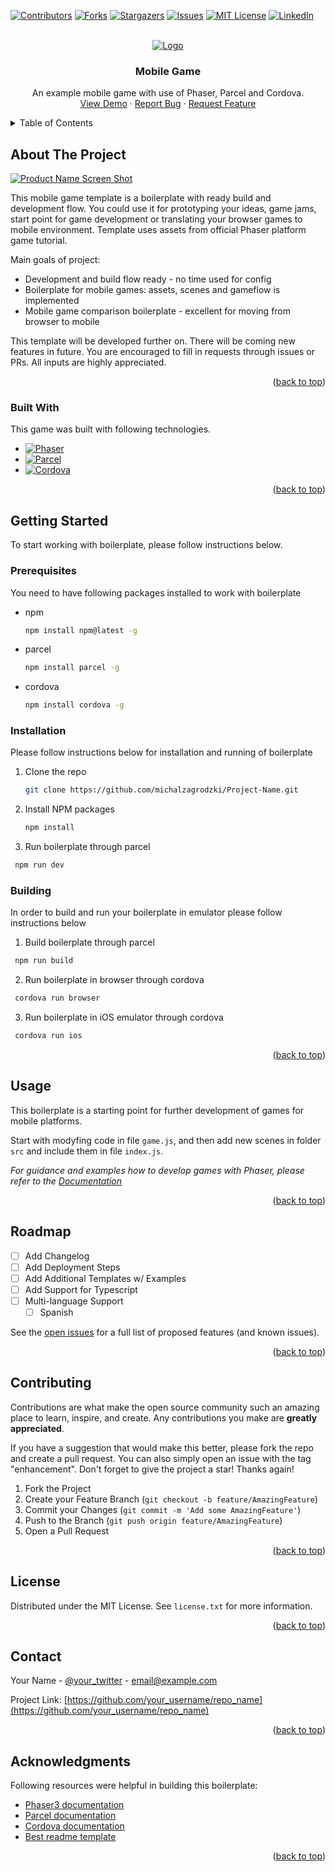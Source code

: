 <a name="readme-top"></a>

[![Contributors][contributors-shield]][contributors-url]
[![Forks][forks-shield]][forks-url]
[![Stargazers][stars-shield]][stars-url]
[![Issues][issues-shield]][issues-url]
[![MIT License][license-shield]][license-url]
[![LinkedIn][linkedin-shield]][linkedin-url]



<!-- PROJECT LOGO -->
<br />
<div align="center">
  <a href="https://user-images.githubusercontent.com/4341982/195147759-9ef71358-6e69-469b-9f0f-4209c46f58a3.jpg">
    <img src="https://user-images.githubusercontent.com/4341982/195147759-9ef71358-6e69-469b-9f0f-4209c46f58a3.jpg" alt="Logo">
  </a>

  <h3 align="center">Mobile Game</h3>

  <p align="center">
    An example mobile game with use of Phaser, Parcel and Cordova.
    <br />
    <a href="https://github.com/michalzagrodzki/phaser3-parcel-cordova-project-template">View Demo</a>
    ·
    <a href="https://github.com/michalzagrodzki/phaser3-parcel-cordova-project-template/issues">Report Bug</a>
    ·
    <a href="https://github.com/michalzagrodzki/phaser3-parcel-cordova-project-template/issues">Request Feature</a>
  </p>
</div>


<!-- TABLE OF CONTENTS -->
<details>
  <summary>Table of Contents</summary>
  <ol>
    <li>
      <a href="#about-the-project">About The Project</a>
      <ul>
        <li><a href="#built-with">Built With</a></li>
      </ul>
    </li>
    <li>
      <a href="#getting-started">Getting Started</a>
      <ul>
        <li><a href="#prerequisites">Prerequisites</a></li>
        <li><a href="#installation">Installation</a></li>
        <li><a href="#building">Building</a></li>
      </ul>
    </li>
    <li><a href="#usage">Usage</a></li>
    <li><a href="#roadmap">Roadmap</a></li>
    <li><a href="#contributing">Contributing</a></li>
    <li><a href="#license">License</a></li>
    <li><a href="#contact">Contact</a></li>
    <li><a href="#acknowledgments">Acknowledgments</a></li>
  </ol>
</details>


<!-- ABOUT THE PROJECT -->
## About The Project

[![Product Name Screen Shot][product-screenshot]](https://example.com)

This mobile game template is a boilerplate with ready build and development flow. You could use it for prototyping your ideas, game jams, start point for game development or translating your browser games to mobile environment. Template uses assets from official Phaser platform game tutorial.

Main goals of project:
* Development and build flow ready - no time used for config
* Boilerplate for mobile games: assets, scenes and gameflow is implemented
* Mobile game comparison boilerplate - excellent for moving from browser to mobile

This template will be developed further on. There will be coming new features in future. You are encouraged to fill in requests through issues or PRs. All inputs are highly appreciated.

<p align="right">(<a href="#readme-top">back to top</a>)</p>

### Built With

This game was built with following technologies.

* [![Phaser][Phaser]][Phaser-url]
* [![Parcel][Parcel]][Parcel-url]
* [![Cordova][Cordova]][Cordova-url]

<p align="right">(<a href="#readme-top">back to top</a>)</p>


<!-- GETTING STARTED -->
## Getting Started

To start working with boilerplate, please follow instructions below.

### Prerequisites

You need to have following packages installed to work with boilerplate

* npm
  ```sh
  npm install npm@latest -g
  ```

* parcel
  ```sh
  npm install parcel -g
  ```

* cordova
  ```sh
  npm install cordova -g
  ```

### Installation

Please follow instructions below for installation and running of boilerplate

1. Clone the repo
   ```sh
   git clone https://github.com/michalzagrodzki/Project-Name.git
   ```
2. Install NPM packages
   ```sh
   npm install
   ```
4. Run boilerplate through parcel
  ```sh
   npm run dev
   ```
  
### Building

In order to build and run your boilerplate in emulator please follow instructions below

1. Build boilerplate through parcel
  ```sh
   npm run build
   ```
2. Run boilerplate in browser through cordova
  ```sh
   cordova run browser
   ```
3. Run boilerplate in iOS emulator through cordova
  ```sh
   cordova run ios
   ```

<p align="right">(<a href="#readme-top">back to top</a>)</p>



<!-- USAGE EXAMPLES -->
## Usage

This boilerplate is a starting point for further development of games for mobile platforms.

Start with modyfing code in file ```game.js```, and then add new scenes in folder ```src``` and include them in file ```index.js```.

_For guidance and examples how to develop games with Phaser, please refer to the [Documentation](https://phaser.io)_

<p align="right">(<a href="#readme-top">back to top</a>)</p>



<!-- ROADMAP -->
## Roadmap

- [ ] Add Changelog
- [ ] Add Deployment Steps
- [ ] Add Additional Templates w/ Examples
- [ ] Add Support for Typescript
- [ ] Multi-language Support
    - [ ] Spanish

See the [open issues](https://github.com/michalzagrodzki/phaser3-parcel-cordova-project-template/issues) for a full list of proposed features (and known issues).

<p align="right">(<a href="#readme-top">back to top</a>)</p>



<!-- CONTRIBUTING -->
## Contributing

Contributions are what make the open source community such an amazing place to learn, inspire, and create. Any contributions you make are **greatly appreciated**.

If you have a suggestion that would make this better, please fork the repo and create a pull request. You can also simply open an issue with the tag "enhancement".
Don't forget to give the project a star! Thanks again!

1. Fork the Project
2. Create your Feature Branch (`git checkout -b feature/AmazingFeature`)
3. Commit your Changes (`git commit -m 'Add some AmazingFeature'`)
4. Push to the Branch (`git push origin feature/AmazingFeature`)
5. Open a Pull Request

<p align="right">(<a href="#readme-top">back to top</a>)</p>



<!-- LICENSE -->
## License

Distributed under the MIT License. See `license.txt` for more information.

<p align="right">(<a href="#readme-top">back to top</a>)</p>



<!-- CONTACT -->
## Contact

Your Name - [@your_twitter](https://twitter.com/your_username) - email@example.com

Project Link: [https://github.com/your_username/repo_name](https://github.com/your_username/repo_name)

<p align="right">(<a href="#readme-top">back to top</a>)</p>



<!-- ACKNOWLEDGMENTS -->
## Acknowledgments

Following resources were helpful in building this boilerplate:

* [Phaser3 documentation](https://newdocs.phaser.io/docs/3.55.2)
* [Parcel documentation](https://parceljs.org/docs/)
* [Cordova documentation](https://cordova.apache.org/docs/en/11.x/)
* [Best readme template](https://github.com/othneildrew/Best-README-Template)

<p align="right">(<a href="#readme-top">back to top</a>)</p>



<!-- MARKDOWN LINKS & IMAGES -->
<!-- https://www.markdownguide.org/basic-syntax/#reference-style-links -->
[contributors-shield]: https://img.shields.io/github/contributors/michalzagrodzki/phaser3-parcel-cordova-project-template.svg?style=for-the-badge
[contributors-url]: https://github.com/michalzagrodzki/phaser3-parcel-cordova-project-template/graphs/contributors
[forks-shield]: https://img.shields.io/github/forks/michalzagrodzki/phaser3-parcel-cordova-project-template.svg?style=for-the-badge
[forks-url]: https://github.com/michalzagrodzki/phaser3-parcel-cordova-project-template/network/members
[stars-shield]: https://img.shields.io/github/stars/michalzagrodzki/phaser3-parcel-cordova-project-template.svg?style=for-the-badge
[stars-url]: https://github.com/michalzagrodzki/phaser3-parcel-cordova-project-template/stargazers
[issues-shield]: https://img.shields.io/github/issues/michalzagrodzki/phaser3-parcel-cordova-project-template.svg?style=for-the-badge
[issues-url]: https://github.com/michalzagrodzki/phaser3-parcel-cordova-project-template/issues
[license-shield]: https://img.shields.io/github/license/michalzagrodzki/phaser3-parcel-cordova-project-template.svg?style=for-the-badge
[license-url]: https://github.com/michalzagrodzki/phaser3-parcel-cordova-project-template/blob/master/license.txt
[linkedin-shield]: https://img.shields.io/badge/-LinkedIn-black.svg?style=for-the-badge&logo=linkedin&colorB=555
[linkedin-url]: https://www.linkedin.com/in/michaelzagrodzki/
[product-screenshot]: images/screenshot.png
[Phaser]: https://img.shields.io/badge/phaser3-000000?style=for-the-badge&logo=Lapce&logoColor=white
[Phaser-url]: https://phaser.io/
[Parcel]: https://img.shields.io/badge/Parcel-20232A?style=for-the-badge&logo=pkgsrc&logoColor=61DAFB
[Parcel-url]: https://parceljs.org/
[Cordova]: https://img.shields.io/badge/Cordova-35495E?style=for-the-badge&logo=Apache+Cordova&logoColor=4FC08D
[Cordova-url]: https://cordova.apache.org/